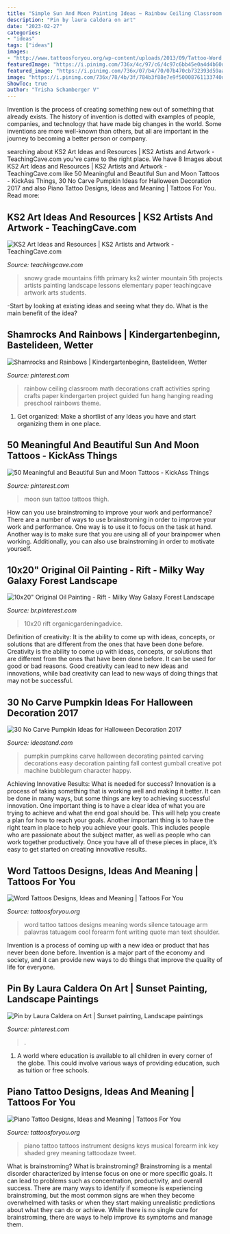 ```yaml
---
title: "Simple Sun And Moon Painting Ideas ~ Rainbow Ceiling Classroom Math Decorations Craft Activities Spring Crafts Paper Kindergarten Project Guided Fun Hang Hanging Reading Preschool Rainbows Theme"
description: "Pin by laura caldera on art"
date: "2023-02-27"
categories:
- "ideas"
tags: ["ideas"]
images:
- "http://www.tattoosforyou.org/wp-content/uploads/2013/09/Tattoo-Word.jpg"
featuredImage: "https://i.pinimg.com/736x/4c/97/c6/4c97c6bb45e0a4d4b60d21eb4e5c3e93--school-displays-rainbow-room.jpg"
featured_image: "https://i.pinimg.com/736x/07/b4/70/07b470cb732393d59aa4a61e9ab0aa6e.jpg"
image: "https://i.pinimg.com/736x/78/4b/3f/784b3f88e7e9f50008761133740d3df8.jpg"
ShowToc: true
author: "Trisha Schamberger V"
---
```



Invention is the process of creating something new out of something that already exists. The history of invention is dotted with examples of people, companies, and technology that have made big changes in the world. Some inventions are more well-known than others, but all are important in the journey to becoming a better person or company.

	

		
searching about KS2 Art Ideas and Resources | KS2 Artists and Artwork - TeachingCave.com you've came to the right place. We have 8 Images about KS2 Art Ideas and Resources | KS2 Artists and Artwork - TeachingCave.com like 50 Meaningful and Beautiful Sun and Moon Tattoos - KickAss Things, 30 No Carve Pumpkin Ideas for Halloween Decoration 2017 and also Piano Tattoo Designs, Ideas and Meaning | Tattoos For You. Read more:
		
    
## KS2 Art Ideas And Resources | KS2 Artists And Artwork - TeachingCave.com

<img loading=lazy src="https://www.teachingcave.com/wp-content/uploads/2013/11/snowy-mountain-1.jpg" onerror="this.onerror=null;this.src='https://tse3.mm.bing.net/th?id=OIP.QkCifGZ_9rQGDCVfCPZD3QHaFj&amp;pid=15.1';" alt="KS2 Art Ideas and Resources | KS2 Artists and Artwork - TeachingCave.com">

_Source: teachingcave.com_

>snowy grade mountains fifth primary ks2 winter mountain 5th projects artists painting landscape lessons elementary paper teachingcave artwork arts students. 

	

-Start by looking at existing ideas and seeing what they do. What is the main benefit of the idea? 

    
## Shamrocks And Rainbows | Kindergartenbeginn, Bastelideen, Wetter

<img loading=lazy src="https://i.pinimg.com/736x/4c/97/c6/4c97c6bb45e0a4d4b60d21eb4e5c3e93--school-displays-rainbow-room.jpg" onerror="this.onerror=null;this.src='https://tse2.mm.bing.net/th?id=OIP.DlmpFikeQ9JIgjK9piuuNgHaJ3&amp;pid=15.1';" alt="Shamrocks and Rainbows | Kindergartenbeginn, Bastelideen, Wetter">

_Source: pinterest.com_

>rainbow ceiling classroom math decorations craft activities spring crafts paper kindergarten project guided fun hang hanging reading preschool rainbows theme. 

	

1. Get organized: Make a shortlist of any Ideas you have and start organizing them in one place.

    
## 50 Meaningful And Beautiful Sun And Moon Tattoos - KickAss Things

<img loading=lazy src="https://i.pinimg.com/736x/38/bf/e7/38bfe70c0e3b6d03871ce009c71db0bb.jpg" onerror="this.onerror=null;this.src='https://tse1.mm.bing.net/th?id=OIP.wrDTqVJ6hcrCahqTspvRUwHaJ8&amp;pid=15.1';" alt="50 Meaningful and Beautiful Sun and Moon Tattoos - KickAss Things">

_Source: pinterest.com_

>moon sun tattoo tattoos thigh. 

	

How can you use brainstroming to improve your work and performance?
There are a number of ways to use brainstroming in order to improve your work and performance. One way is to use it to focus on the task at hand. Another way is to make sure that you are using all of your brainpower when working. Additionally, you can also use brainstroming in order to motivate yourself.

    
## 10x20&quot; Original Oil Painting - Rift - Milky Way Galaxy Forest Landscape

<img loading=lazy src="https://i.pinimg.com/736x/78/4b/3f/784b3f88e7e9f50008761133740d3df8.jpg" onerror="this.onerror=null;this.src='https://tse1.mm.bing.net/th?id=OIP.WrF6F75mjy-VoZ2gIWzaZAHaO1&amp;pid=15.1';" alt="10x20&quot; Original Oil Painting - Rift - Milky Way Galaxy Forest Landscape">

_Source: br.pinterest.com_

>10x20 rift organicgardeningadvice. 

	

Definition of creativity: It is the ability to come up with ideas, concepts, or solutions that are different from the ones that have been done before.
Creativity is the ability to come up with ideas, concepts, or solutions that are different from the ones that have been done before. It can be used for good or bad reasons. Good creativity can lead to new ideas and innovations, while bad creativity can lead to new ways of doing things that may not be successful.

    
## 30 No Carve Pumpkin Ideas For Halloween Decoration 2017

<img loading=lazy src="http://ideastand.com/wp-content/uploads/2014/10/no-carve-pumpkin-ideas/19-bubblegum-machine.jpg" onerror="this.onerror=null;this.src='https://tse4.mm.bing.net/th?id=OIP.Iiora0M5eO6WCyFd98uK7QHaJ4&amp;pid=15.1';" alt="30 No Carve Pumpkin Ideas for Halloween Decoration 2017">

_Source: ideastand.com_

>pumpkin pumpkins carve halloween decorating painted carving decorations easy decoration painting fall contest gumball creative pot machine bubblegum character happy. 

	

Achieving Innovative Results: What is needed for success?
Innovation is a process of taking something that is working well and making it better. It can be done in many ways, but some things are key to achieving successful innovation. One important thing is to have a clear idea of what you are trying to achieve and what the end goal should be. This will help you create a plan for how to reach your goals. Another important thing is to have the right team in place to help you achieve your goals. This includes people who are passionate about the subject matter, as well as people who can work together productively. Once you have all of these pieces in place, it’s easy to get started on creating innovative results.

    
## Word Tattoos Designs, Ideas And Meaning | Tattoos For You

<img loading=lazy src="http://www.tattoosforyou.org/wp-content/uploads/2013/09/Tattoo-Word.jpg" onerror="this.onerror=null;this.src='https://tse3.mm.bing.net/th?id=OIP.tE5YCZBPElIH4dJPjuSyvgHaE5&amp;pid=15.1';" alt="Word Tattoos Designs, Ideas and Meaning | Tattoos For You">

_Source: tattoosforyou.org_

>word tattoo tattoos designs meaning words silence tatouage arm palavras tatuagem cool forearm font writing quote man text shoulder. 

	

Invention is a process of coming up with a new idea or product that has never been done before. Invention is a major part of the economy and society, and it can provide new ways to do things that improve the quality of life for everyone.

    
## Pin By Laura Caldera On Art | Sunset Painting, Landscape Paintings

<img loading=lazy src="https://i.pinimg.com/736x/07/b4/70/07b470cb732393d59aa4a61e9ab0aa6e.jpg" onerror="this.onerror=null;this.src='https://tse1.mm.bing.net/th?id=OIP.PYOdZ4gkJ4nnxkaLS8LlbgHaLp&amp;pid=15.1';" alt="Pin by Laura Caldera on Art | Sunset painting, Landscape paintings">

_Source: pinterest.com_

>. 

	

1. A world where education is available to all children in every corner of the globe. This could involve various ways of providing education, such as tuition or free schools. 

    
## Piano Tattoo Designs, Ideas And Meaning | Tattoos For You

<img loading=lazy src="http://www.tattoosforyou.org/wp-content/uploads/2017/07/Piano-Tattoo-Forearm.jpg" onerror="this.onerror=null;this.src='https://tse3.mm.bing.net/th?id=OIP.AJT4B0Tn1IGv_2wyNrjYUAHaHa&amp;pid=15.1';" alt="Piano Tattoo Designs, Ideas and Meaning | Tattoos For You">

_Source: tattoosforyou.org_

>piano tattoo tattoos instrument designs keys musical forearm ink key shaded grey meaning tattoodaze tweet. 

	

What is brainstroming?
What is brainstroming? Brainstroming is a mental disorder characterized by intense focus on one or more specific goals. It can lead to problems such as concentration, productivity, and overall success. There are many ways to identify if someone is experiencing brainstroming, but the most common signs are when they become overwhelmed with tasks or when they start making unrealistic predictions about what they can do or achieve. While there is no single cure for brainstroming, there are ways to help improve its symptoms and manage them.

